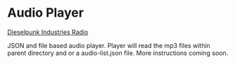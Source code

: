 # Audio Player

[Dieselpunk Industries Radio](https://radio.dieselpunkindustries.com)

JSON and file based audio player. Player will read the mp3 files within parent directory and or a audio-list.json file.
More instructions coming soon.
